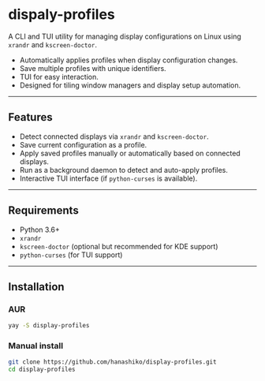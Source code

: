 # dispaly-profiles

A CLI and TUI utility for managing display configurations on Linux using `xrandr` and `kscreen-doctor`.

- Automatically applies profiles when display configuration changes.
- Save multiple profiles with unique identifiers.
- TUI for easy interaction.
- Designed for tiling window managers and display setup automation.

---

## Features

- Detect connected displays via `xrandr` and `kscreen-doctor`.
- Save current configuration as a profile.
- Apply saved profiles manually or automatically based on connected displays.
- Run as a background daemon to detect and auto-apply profiles.
- Interactive TUI interface (if `python-curses` is available).

---

## Requirements

- Python 3.6+
- `xrandr`
- `kscreen-doctor` (optional but recommended for KDE support)
- `python-curses` (for TUI support)

---

## Installation

### AUR
```bash
yay -S display-profiles
```

### Manual install
```bash
git clone https://github.com/hanashiko/display-profiles.git
cd display-profiles
```